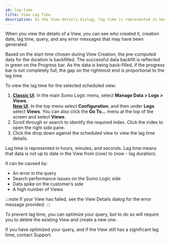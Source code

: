 ```yaml
---
id: lag-time
title: View Lag Time
description: In the View details dialog, lag time is represented in hours, minutes, and seconds.
---
```


When you view the details of a View, you can see who created it, creation date, lag time, query, and any error messages that may have been generated.

Based on the start time chosen during View Creation, the pre-computed data for the duration is backfilled. The successful data backfill is reflected in green on the Progress bar. As the data is being back-filled, if the progress bar is not completely full, the gap on the rightmost end is proportional to the lag time.

To view the lag time for the selected scheduled view:
1. [**Classic UI**](/docs/get-started/sumo-logic-ui/). In the main Sumo Logic menu, select **Manage Data > Logs > Views**. <br/>[**New UI**](/docs/get-started/sumo-logic-ui/). In the top menu select **Configuration**, and then under **Logs** select **Views**. You can also click the **Go To...** menu at the top of the screen and select **Views**.
1. Scroll through or search to identify the required index. Click the index to open the right side pane.
1. Click the drop down against the scheduled view to view the lag time details.

Lag time is represented in hours, minutes, and seconds. Lag time means that data is not up to date in the View from (now) to (now - lag duration).

It can be caused by:

* An error in the query
* Search performance issues on the Sumo Logic side
* Data spike on the customer’s side
* A high number of Views

:::note
If your View has failed, see the View Details dialog for the error message provided.
:::

To prevent lag time, you can optimize your query, but to do so will require you to delete the existing View and create a new one.

If you have optimized your query, and if the View still has a significant lag time, contact Support.

